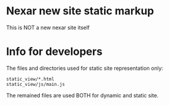 # Nexar new site static markup

This is NOT a new nexar site itself

# Info for developers

The files and directories used for static site representation only:


```
static_view/*.html
static_view/js/main.js
```

The remained files are used BOTH for dynamic and static site.
